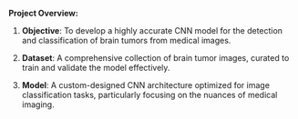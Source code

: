 **Project Overview:**

1.	**Objective**: To develop a highly accurate CNN model for the detection and classification of brain tumors from medical images.
	
2.	**Dataset**: A comprehensive collection of brain tumor images, curated to train and validate the model effectively.
	
3.	**Model**: A custom-designed CNN architecture optimized for image classification tasks, particularly focusing on the nuances of medical imaging.
